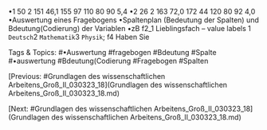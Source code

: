 •1 50 2 151 46,1 155 97 110 80 90 5,4
•2 26 2 163 72,0 172 44 120 80 92 4,0
•Auswertung eines Fragebogens
•Spaltenplan (Bedeutung der Spalten) und Bdeutung(Codierung) der Variablen
•zB f2_1 Lieblingsfach – value labels 1 `Deutsch`2 `Mathematik`3 `Physik`; f4 Haben Sie 

   Tags & Topics:
   #•Auswertung
   #fragebogen
   #Bdeutung
   #Spalte
   #•auswertung
   #Bdeutung(Codierung
   #Fragebogen
   #Spalten

[Previous: #Grundlagen des wissenschaftlichen Arbeitens_Groß_II_030323_18](Grundlagen des wissenschaftlichen Arbeitens_Groß_II_030323_18.md)

[Next: #Grundlagen des wissenschaftlichen Arbeitens_Groß_II_030323_18](Grundlagen des wissenschaftlichen Arbeitens_Groß_II_030323_18.md)